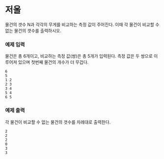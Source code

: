 # 저울

물건의 갯수 N과 각각의 무게를 비교하는 측정 값이 주어진다. 이때 각 물건이 비교할 수 없는 물건의 갯수를 출력하시오.


### 예제 입력

물건은 총 6개이고, 비교하는 측정 값(쌍)은 총 5개가 입력된다.
측정 값은 두 쌍으로 이루어져 있으며 첫번째 물건의 개수가 더 무겁다.

```
6
5
1 2
2 3
3 4
5 4
6 5
```

### 예제 출력

각 물건이 비교할 수 없는 물건의 갯수를 차례대로 출력한다.

```
2
2
2
0
3
3
```
